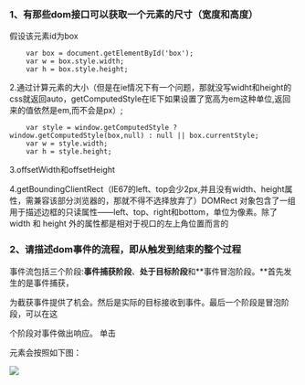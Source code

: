 ### 1、有那些dom接口可以获取一个元素的尺寸（宽度和高度）

假设该元素id为box

```
    var box = document.getElementById('box');
    var w = box.style.width;
    var h = box.style.height;
```

2.通过计算元素的大小（但是在ie情况下有一个问题，那就没写widht和height的css就返回auto，getComputedStyle在IE下如果设置了宽高为em这种单位,返回来的值依然是em,而不会是px）;

```
    var style = window.getComputedStyle ? window.getComputedStyle(box,null) : null || box.currentStyle;
    var w = style.width;
    var h = style.height;
```

3.offsetWidth和offsetHeight

4.getBoundingClientRect（IE67的left、top会少2px,并且没有width、height属性，需兼容该部分浏览器的，那就不得不选择放弃了）DOMRect 对象包含了一组用于描述边框的只读属性——left、top、right和bottom，单位为像素。除了 width 和 height 外的属性都是相对于视口的左上角位置而言的



### 2、请描述dom事件的流程，即从触发到结束的整个过程

事件流包括三个阶段:**事件捕获阶段**、**处于目标阶段**和**事件冒泡阶段。**首先发生的是事件捕获，

为截获事件提供了机会。然后是实际的目标接收到事件。最后一个阶段是冒泡阶 段，可以在这

个阶段对事件做出响应。 单击<div>元素会按照如下图：

![](https://user-gold-cdn.xitu.io/2018/3/31/1627c27a702e7f5e?imageslim)

